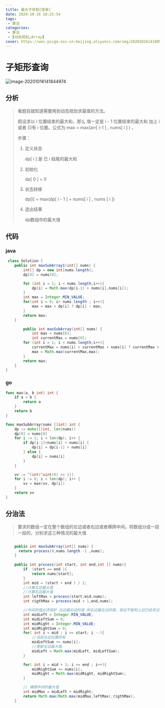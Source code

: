 ```yaml
---
title: 最大子序和[简单]
date: 2020-10-16 10:25:54
tags: 
 - 算法
categories: 
 - 算法
 - [动态规划,Array]
cover: https://wei-picgo.oss-cn-beijing.aliyuncs.com/img/20201016141905.png
---
```


# 子矩形查询

![image-20201016141844974](https://wei-picgo.oss-cn-beijing.aliyuncs.com/img/20201016141905.png)

## 分析

> 看题目就知道需要用到动态规划求最值的方法。
>
> 假设求以 i 位置结束的最大和，那么 值一定是 i - 1 位置结束的最大和 加上 i 或者 只有 i 位置。公式为 max = max(arr[ i-1 ] , nums[ i ] ) ，
>
> 步骤：
>
> 1. 定义状态
>
>    dp[ i ] 是 已 i 结尾的最大和
>
> 2. 初始化
>
>    dp[ 0 ] = 0
>
> 3. 状态转移
>
>    dp[i] = max(dp[ i - 1 ] + nums[ i ] , nums [ i ])
>
> 4. 选出结果
>
>    dp数组中的最大值

## 代码

### java

```java
 class Solution {
    public int maxSubArray1(int[] nums) {
        int[] dp = new int[nums.length];
        dp[0] = nums[0];

        for (int i = 1; i < nums.length;i++){
            dp[i] = Math.max(dp[i-1] + nums[i],nums[i]);
        }
        int max = Integer.MIN_VALUE;
        for(int i = 0; i< nums.length ; i++){
            max = max < dp[i] ? dp[i] : max;
        }
        return max;
    }

        public int maxSubArray(int[] nums) {
            int max = nums[0];
            int currentMax = nums[0];
        for (int i = 1; i < nums.length;i++){
            currentMax = nums[i] < currentMax + nums[i] ? currentMax + nums[i] : nums[i];
            max = Math.max(currentMax,max);
        }
        return max;
    }
}

```

### go

```go
func max(a, b int) int {
	if a > b {
		return a
	}
	return b
}

func maxSubArray(nums []int) int {
	dp := make([]int, len(nums))
	dp[0] = nums[0]
	for i := 1; i < len(dp); i++ {
		if dp[i-1]+nums[i] > nums[i] {
			dp[i] = dp[i-1] + nums[i]
		} else {
			dp[i] = nums[i]
		}
	}

	vv := ^(int(^uint(0) >> 1))
	for i := 0; i < len(dp); i++ {
		vv = max(vv, dp[i])
	}
	return vv
}

```

## 分治法

> 要求的数组一定在整个数组的左边或者右边或者横跨中间。将数组分成一段一段的，分别求这三种情况的最大值

```java

    public int maxSubArray(int[] nums) {
      return process(0,nums.length -1 ,nums);
    }
    
    public int process(int start, int end,int [] nums){
        if  (start == end ){
            return nums[start];
        }
        int mid = (start + end ) / 2;
        //计算左边最大值
        //计算右边最大值
        int leftMax = process(start,mid,nums);
        int rigthMax = process(mid + 1,end,nums);

        //中间的值必须保护 左边最右边的值 和右边最左边的值，保证不能和上边已经求过的值重复
        int midLeft = Integer.MIN_VALUE;
        int midLeftSum = 0;
        int midRight = Integer.MIN_VALUE;
        int midRightSum = 0;
        for( int i = mid ; i >= start; i --){
            //当前左边位置的和
            midLeftSum += nums[i];
            //更新左边最大值
            midLeft = Math.max(midLeft, midLeftSum);
        }

        for( int i = mid + 1; i <= end ; i++){
            midRightSum += nums[i];
            midRight = Math.max(midRight, midRightSum);
        }

        // 横跨中间的最大值
        int midMax = midLeft + midRight;
        return Math.max(Math.max(midMax,leftMax),rigthMax);
    }
```

